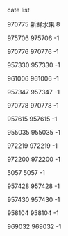 cate list

970775 新鲜水果 8

975706 975706 -1

970776 970776 -1

957330 957330 -1

961006 961006 -1

957347 957347 -1

970778 970778 -1

957615 957615 -1

955035 955035 -1

972219 972219 -1

972200 972200 -1

5057 5057 -1

957428 957428 -1

957430 957430 -1

958104 958104 -1

969032 969032 -1

